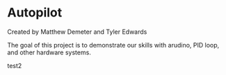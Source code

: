 # Autopilot
Created by Matthew Demeter and Tyler Edwards

The goal of this project is to demonstrate our skills with arudino, PID loop, and other hardware systems.

test2
